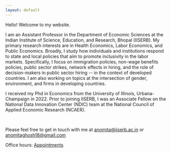 ```yaml
---
layout: default
---
```



Hello! Welcome to my website.

I am an Assistant Professor in the Department of Economic Sciences at the Indian Institute of Science, Education, and Research, Bhopal (IISERB). My primary research interests are in Health Economics, Labor Economics, and Public Economics. Broadly, I study how individuals and institutions respond to state and local policies that aim to promote inclusivity in the labor markets. Specifically, I focus on immigration policies, non-wage benefits policies, public sector strikes, network effects in hiring, and the role of decision-makers in public sector hiring -- in the context of developed countries. I am also working on topics at the intersection of gender, environment, and firms in developing countries.

I received my Phd in Economics from the University of Illinois, Urbana-Champaign in 2022. Prior to joining IISERB, I was an Associate Fellow on the National Data Innovation Center (NDIC) team at the National Council of Applied Economic Research (NCAER).


<!-- Email: anomitaghosh18@gmail.com -->

 


<br>

<!-- ## Contact Information -->

<!-- #### Address: 214 David Kinley Hall, 1407 W. Gregory Dr., Urbana IL 61801 -->
 Please feel free to get in touch with me at [anomita@iiserb.ac.in](anomita@iiserb.ac.in) or [anomitaghosh18@gmail.com](anomitaghosh18@gmail.com)

<!--- [anomita2@illinois.edu](anomita2@illinois.edu)  -->
<!--- [anomitaghosh18@gmail.com](anomitaghosh18@gmail.com) -->

Office hours: [Appointments](https://calendly.com/anomitameet/15min)

<!-- Announcement: I am looking for highly motivated students interested in pursuing their PhD on topics at the intersection of health economics and machine learning. They should have a background in statistics, econometrics, and/or data science. If you are interested, you can write to me at anomita@iiserb.ac.in.-->

